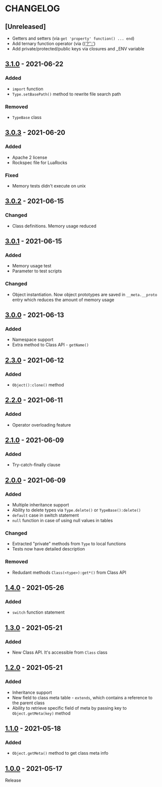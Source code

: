 # CHANGELOG
## [Unreleased]
- Getters and setters (via `get 'property' function() ... end`)
- Add ternary function operator (via ()['?'](true)[':'](false))
- Add private/protected/public keys via closures and _ENV variable

## [3.1.0](../../compare/3.0.3...3.1.0) - 2021-06-22
### Added
- `import` function
- `Type.setBasePath()` method to rewrite file search path
### Removed
- `TypeBase` class
## [3.0.3](../../compare/3.0.2...3.0.3) - 2021-06-20
### Added
- Apache 2 license
- Rockspec file for LuaRocks
### Fixed
- Memory tests didn't execute on unix
## [3.0.2](../../compare/3.0.1...3.0.2) - 2021-06-15
### Changed
- Class definitions. Memory usage reduced
## [3.0.1](../../compare/3.0.0...3.0.1) - 2021-06-15
### Added
- Memory usage test
- Parameter to test scripts
### Changed
- Object instantiation. Now object prototypes are saved in `__meta.__proto` entry which reduces the amount of memory usage
## [3.0.0](../../compare/2.3.0...3.0.0) - 2021-06-13
### Added
- Namespace support
- Extra method to Class API - `getName()`
## [2.3.0](../../compare/2.2.0...2.3.0) - 2021-06-12
### Added
- `Object():clone()` method
## [2.2.0](../../compare/2.1.0...2.2.0) - 2021-06-11
### Added
- Operator overloading feature
## [2.1.0](../../compare/2.0.0...2.1.0) - 2021-06-09
### Added
- Try-catch-finally clause
## [2.0.0](../../compare/1.4.0...2.0.0) - 2021-06-09
### Added
- Multiple inheritance support
- Ability to delete types via `Type.delete()` or `TypeBase():delete()`
- `default` case in switch statement
- `null` function in case of using null values in tables
### Changed
- Extracted "private" methods from `Type` to local functions
- Tests now have detailed description
### Removed
- Redudant methods `Class(<type>):get*()` from Class API
## [1.4.0](../../compare/1.3.0...1.4.0) - 2021-05-26
### Added
- `switch` function statement
## [1.3.0](../../compare/1.2.0...1.3.0) - 2021-05-21
### Added
- New Class API. It's accessible from `Class` class
## [1.2.0](../../compare/1.1.0...1.2.0) - 2021-05-21
### Added
- Inheritance support
- New field to class meta table - `extends`, which contains a reference to the parent class
- Ability to retrieve specific field of meta by passing key to `Object.getMeta(key)` method
## [1.1.0](../../compare/1.0.0...1.1.0) - 2021-05-18
### Added
- `Object.getMeta()` method to get class meta info
## [1.0.0](../../tree/1.0.0) - 2021-05-17
Release
